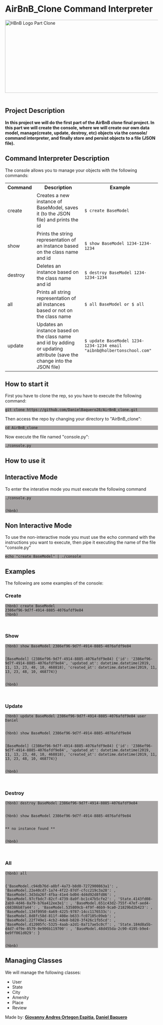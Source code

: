 <html>
<head>
<h1>AirBnB_Clone Command Interpreter</h1>
</head>
<body>
<img src="https://camo.githubusercontent.com/a0c52a69dc410e983b8c63fa4aa57e83cb4157cd/68747470733a2f2f73332e616d617a6f6e6177732e636f6d2f696e7472616e65742d70726f6a656374732d66696c65732f686f6c626572746f6e7363686f6f6c2d6869676865722d6c6576656c5f70726f6772616d6d696e672b2f3236332f4842544e2d68626e622d46696e616c2e706e67" alt="HBnB Logo Part Clone" width="600" height="240" class="center">
<br>
<br>
<h2>Project Description</h2>
<p><strong>In this project we will do the first part of the AirBnB clone final project. In this part we will create the console, where we will create our own data model, manage(create, update, destroy, etc) objects via the console/ command interpreter, and finally store and persist objects to a file (JSON file).</strong></p>
<h2>Command Interpreter Description</h2>
<p>The console allows you to manage your objects with the following commands:</p>
<table>
<tr>
<th>Command</th>
<th>Description</th>
<th>Example</th>
</tr>
<tr>
<td>create</td>
<td>Creates a new instance of BaseModel, saves it (to the JSON file) and prints the id</td>
<td><code>$ create BaseModel</code></td>
</tr>
<tr>
<td>show</td>
<td>Prints the string representation of an instance based on the class name and id</td>
<td><code>$ show BaseModel 1234-1234-1234</code></td>
</tr>
<tr>
<td>destroy</td>
<td>Deletes an instance based on the class name and id</td>
<td><code>$ destroy BaseModel 1234-1234-1234</code></td>
</tr>
<tr>
<td>all</td>
<td>Prints all string representation of all instances based or not on the class name</td>
<td><code>$ all BaseModel or $ all</code></td>
</tr>
<tr>
<td>update</td>
<td>Updates an instance based on the class name and id by adding or updating attribute (save the change into the JSON file)</td>
<td><code>$ update BaseModel 1234-1234-1234 email "aibnb@holbertonschool.com"</code></td>
</tr>
</table>
<h2>How to start it</h2>
<p>First you have to clone the rep, so you have to execute the following command:</p>
<p style="background-color:A7A4A4;"><code>git clone https://github.com/DanielBaquero28/AirBnB_clone.git</code></p>
<p>Then access the repo by changing your directory to "AirBnB_clone":</p>
<p style="background-color:A7A4A4;"><code>cd AirBnB_clone</code></p>
<p>Now execute the file named "console.py":</p>
<p style="background-color:A7A4A4;"><code>./console.py</code></p>
<h2>How to use it</h2>
<h2>Interactive Mode</h2>
<p>To enter the interative mode you must execute the following command</p>
<p style="background-color:A7A4A4;"><code>./console.py
<br>
(hbnb)</code>
</p>
<h2>Non Interactive Mode</h2>
<p>To use the non-interactive mode you must use the echo command with the instructions you want to execute, then pipe it executing the name of the file "console.py"</p>
<p style="background-color:A7A4A4;"><code>echo "create BaseModel" | ./console</code></p>
<h2>Examples</h2>
<p>The following are some examples of the console:</p>
<h3>Create</h3>
<p style="background-color:A7A4A4;"><code>(hbnb) create BaseModel</code>
<br>
<code>2386ef96-9d7f-4914-8885-4076afdf9e84</code>
<br>
<code>(hbnb)</code>
</p>
<br>
<h3>Show</h3>
<p style="background-color:A7A4A4;"><code>(hbnb) show BaseModel 2386ef96-9d7f-4914-8885-4076afdf9e84
<br>
[BaseModel] (2386ef96-9d7f-4914-8885-4076afdf9e84) {'id': '2386ef96-9d7f-4914-8885-4076afdf9e84', 'updated_at': datetime.datetime(2019, 11, 13, 23, 48, 10, 468818), 'created_at': datetime.datetime(2019, 11, 13, 23, 48, 10, 468774)}
<br>
(hbnb)</code>
</p>
<br>
<h3>Update</h3>
<p style="background-color:A7A4A4;"><code>(hbnb) update BaseModel 2386ef96-9d7f-4914-8885-4076afdf9e84 user Daniel
<br>
(hbnb) show BaseModel 2386ef96-9d7f-4914-8885-4076afdf9e84
<br>
[BaseModel] (2386ef96-9d7f-4914-8885-4076afdf9e84) {'id': '2386ef96-9d7f-4914-8885-4076afdf9e84', 'updated_at': datetime.datetime(2019, 11, 13, 23, 48, 10, 468818), 'created_at': datetime.datetime(2019, 11, 13, 23, 48, 10, 468774)}
<br>
(hbnb)</code>
</p>
<br>
<h3>Destroy</h3>
<p style="background-color:A7A4A4;"><code>(hbnb) destroy BaseModel 2386ef96-9d7f-4914-8885-4076afdf9e84
<br>
(hbnb) show BaseModel 2386ef96-9d7f-4914-8885-4076afdf9e84
<br>
** no instance found **
<br>
(hbnb)</code>
</p>
<br>
<h3>All</h3>
<p style="background-color:A7A4A4;"><code>(hbnb) all
<br>
{'BaseModel.c94db76d-a8bf-4a73-b8d0-7272900863a1': <models.base_model.BaseModel object at 0x7f4d49d42198>, 'BaseModel.22e40cd7-1a74-4f22-87df-cfcc219c3a28': <models.base_model.BaseModel object at 0x7f4d49128e48>, 'BaseModel.3d3da26f-4fba-41e4-bd04-4d4d92d8fd86': <models.base_model.BaseModel object at 0x7f4d49128f98>, 'BaseModel.97cfbdc7-82cf-4739-8a9f-bc1c47b5cfe2': <models.base_model.BaseModel object at 0x7f4d49d42320>, 'State.4143fd08-2ab9-4d46-8a79-b76a412ee3e1': <models.state.State object at 0x7f4d49d422e8>, 'BaseModel.651c43d2-755f-47ef-aed4-c68386b87a44': <models.base_model.BaseModel object at 0x7f4d49128eb8>, 'BaseModel.535809cb-4f9f-46b9-9ca0-21829bd2b423': <models.base_model.BaseModel object at 0x7f4d49128ef0>, 'BaseModel.134f0950-4a69-4225-9787-14cc1176533c': <models.base_model.BaseModel object at 0x7f4d49128e80>, 'BaseModel.8d8fc58d-811f-408e-b633-fc07105c09eb': <models.base_model.BaseModel object at 0x7f4d49128f60>, 'BaseModel.22f749e1-4cb2-4de8-b828-3f426c1fb5cd': <models.base_model.BaseModel object at 0x7f4d49d42358>, 'BaseModel.d12005fc-5325-4aab-a2d1-8a717ae5c0cf': <models.base_model.BaseModel object at 0x7f4d490fe320>, 'State.184d8a5b-d4d7-4f9e-8579-0e906b119700': <models.state.State object at 0x7f4d49d42240>, 'BaseModel.48d455da-2c90-4195-b9e4-be9ff061d029': <models.base_model.BaseModel object at 0x7f4d49128f28>}
<br>
(hbnb)</code>
</p>
<h2>Managing Classes</h2>
<p>We will manage the following classes:</p>
<ul>
<li>User</li>
<li>State</li>
<li>City</li>
<li>Amenity</li>
<li>Place</li>
<li>Review</li>
</ul>
</body>
<footer>
Made by: <strong><a href="https://github.com/Skillhh">Giovanny Andres Ortegon Espitia</a>, <a href="https://github.com/DanielBaquero28">Daniel Baquero</a></strong>
</footer>
</html>
